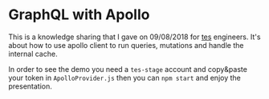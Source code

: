 # GraphQL with Apollo

This is a knowledge sharing that I gave on 09/08/2018 for [tes](https://engineering.tes.com/) engineers.
It's about how to use apollo client to run queries, mutations and handle the internal cache.

In order to see the demo you need a `tes-stage` account and copy&paste your token in `ApolloProvider.js` then you can `npm start` and enjoy the presentation.
